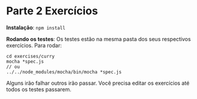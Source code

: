 Parte 2 Exercícios
==================

**Instalação**:
`npm install`

**Rodando os testes**:
Os testes estão na mesma pasta dos seus respectivos exercícios. Para rodar:

```
cd exercises/curry
mocha *spec.js
// ou
../../node_modules/mocha/bin/mocha *spec.js
```

Alguns irão falhar outros irão passar. Você precisa editar os exercícios até todos os testes passarem.
